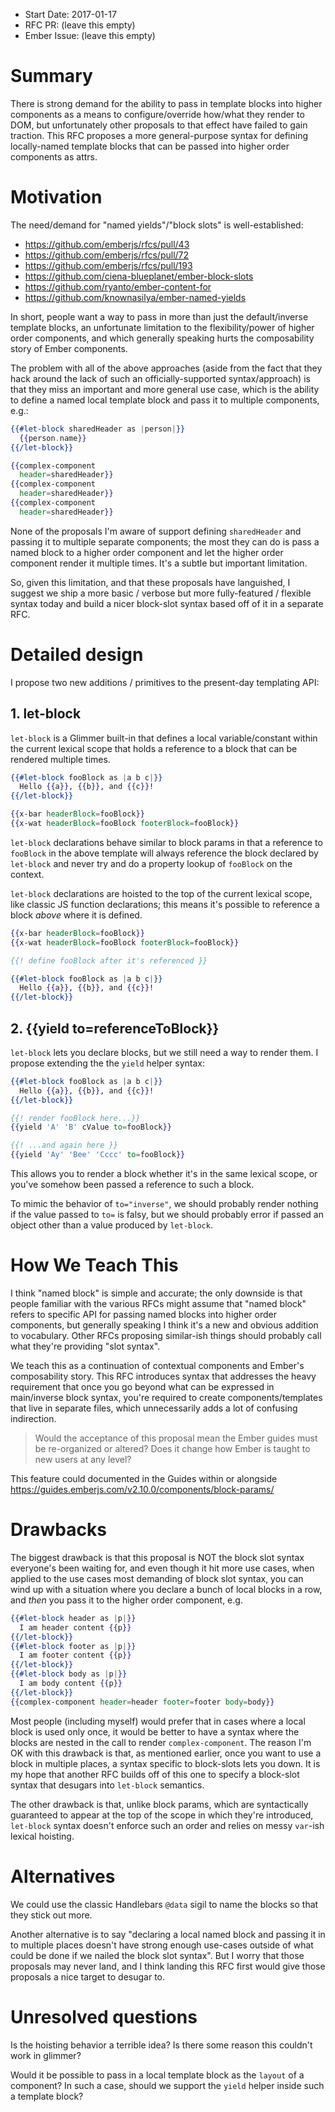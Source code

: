 - Start Date: 2017-01-17
- RFC PR: (leave this empty)
- Ember Issue: (leave this empty)

# Summary

There is strong demand for the ability to pass in template blocks into higher components as a means to configure/override how/what they render to DOM, but unfortunately other proposals to that effect have failed to gain traction. This RFC proposes a more general-purpose syntax for defining locally-named template blocks that can be passed into higher order components as attrs.

# Motivation

The need/demand for "named yields"/"block slots" is well-established:

- https://github.com/emberjs/rfcs/pull/43
- https://github.com/emberjs/rfcs/pull/72
- https://github.com/emberjs/rfcs/pull/193
- https://github.com/ciena-blueplanet/ember-block-slots
- https://github.com/ryanto/ember-content-for
- https://github.com/knownasilya/ember-named-yields

In short, people want a way to pass in more than just the default/inverse template blocks, an unfortunate limitation to the flexibility/power of higher order components, and which generally speaking hurts the composability story of Ember components.

The problem with all of the above approaches (aside from the fact that they hack around the lack of such an officially-supported syntax/approach) is that they miss an important and more general use case, which is the ability to define a named local template block and pass it to multiple components, e.g.:

```hbs
{{#let-block sharedHeader as |person|}}
  {{person.name}}
{{/let-block}}

{{complex-component
  header=sharedHeader}}
{{complex-component
  header=sharedHeader}}
{{complex-component
  header=sharedHeader}}
```

None of the proposals I'm aware of support defining `sharedHeader` and passing it to multiple separate components; the most they can do is pass a named block to a higher order component and let the higher order component render it multiple times. It's a subtle but important limitation.

So, given this limitation, and that these proposals have languished, I suggest we ship a more basic / verbose but more fully-featured / flexible syntax today and build a nicer block-slot syntax based off of it in a separate RFC.

# Detailed design

I propose two new additions / primitives to the present-day templating API:

## 1. let-block

`let-block` is a Glimmer built-in that defines a local variable/constant within the current lexical scope that holds a reference to a block that can be rendered multiple times.

```hbs
{{#let-block fooBlock as |a b c|}}
  Hello {{a}}, {{b}}, and {{c}}!
{{/let-block}}

{{x-bar headerBlock=fooBlock}}
{{x-wat headerBlock=fooBlock footerBlock=fooBlock}}
```

`let-block` declarations behave similar to block params in that a reference to `fooBlock` in the above template will always reference the block declared by `let-block` and never try and do a property lookup of `fooBlock` on the context.

`let-block` declarations are hoisted to the top of the current lexical scope, like classic JS function declarations; this means it's possible to reference a block _above_ where it is defined.

```hbs
{{x-bar headerBlock=fooBlock}}
{{x-wat headerBlock=fooBlock footerBlock=fooBlock}}

{{! define fooBlock after it's referenced }}

{{#let-block fooBlock as |a b c|}}
  Hello {{a}}, {{b}}, and {{c}}!
{{/let-block}}
```

## 2. {{yield to=referenceToBlock}}

`let-block` lets you declare blocks, but we still need a way to render them. I propose extending the the `yield` helper syntax:

```hbs
{{#let-block fooBlock as |a b c|}}
  Hello {{a}}, {{b}}, and {{c}}!
{{/let-block}}

{{! render fooBlock here...}}
{{yield 'A' 'B' cValue to=fooBlock}}

{{! ...and again here }}
{{yield 'Ay' 'Bee' 'Cccc' to=fooBlock}}
```

This allows you to render a block whether it's in the same lexical scope, or you've somehow been passed a reference to such a block.

To mimic the behavior of `to="inverse"`, we should probably render nothing if the value passed to `to=` is falsy, but we should probably error if passed an object other than a value produced by `let-block`.

# How We Teach This

I think "named block" is simple and accurate; the only downside is that people familiar with the various RFCs might assume that "named block" refers to specific API for passing named blocks into higher order components, but generally speaking I think it's a new and obvious addition to vocabulary. Other RFCs proposing similar-ish things should probably call what they're providing "slot syntax".

We teach this as a continuation of contextual components and Ember's composability story. This RFC introduces syntax that addresses the heavy requirement that once you go beyond what can be expressed in main/inverse block syntax, you're required to create components/templates that live in separate files, which unnecessarily adds a lot of confusing indirection.

> Would the acceptance of this proposal mean the Ember guides must be re-organized or altered? Does it change how Ember is taught to new users at any level?

This feature could documented in the Guides within or alongside https://guides.emberjs.com/v2.10.0/components/block-params/

# Drawbacks

The biggest drawback is that this proposal is NOT the block slot syntax everyone's been waiting for, and even though it hit more use cases, when applied to the use cases most demanding of block slot syntax, you can wind up with a situation where you declare a bunch of local blocks in a row, and _then_ you pass it to the higher order component, e.g.

```hbs
{{#let-block header as |p|}}
  I am header content {{p}}
{{/let-block}}
{{#let-block footer as |p|}}
  I am footer content {{p}}
{{/let-block}}
{{#let-block body as |p|}}
  I am body content {{p}}
{{/let-block}}
{{complex-component header=header footer=footer body=body}}
```

Most people (including myself) would prefer that in cases where a local block is used only once, it would be better to have a syntax where the blocks are nested in the call to render `complex-component`. The reason I'm OK with this drawback is that, as mentioned earlier, once you want to use a block in multiple places, a syntax specific to block-slots lets you down. It is my hope that another RFC builds off of this one to specify a block-slot syntax that desugars into `let-block` semantics.

The other drawback is that, unlike block params, which are syntactically guaranteed to appear at the top of the scope in which they're introduced, `let-block` syntax doesn't enforce such an order and relies on messy `var`-ish lexical hoisting.

# Alternatives

We could use the classic Handlebars `@data` sigil to name the blocks so that they stick out more.

Another alternative is to say "declaring a local named block and passing it in to multiple places doesn't have strong enough use-cases outside of what could be done if we nailed the block slot syntax". But I worry that those proposals may never land, and I think landing this RFC first would give those proposals a nice target to desugar to.

# Unresolved questions

Is the hoisting behavior a terrible idea? Is there some reason this couldn't work in glimmer?

Would it be possible to pass in a local template block as the `layout` of a component? In such a case, should we support the `yield` helper inside such a template block?
